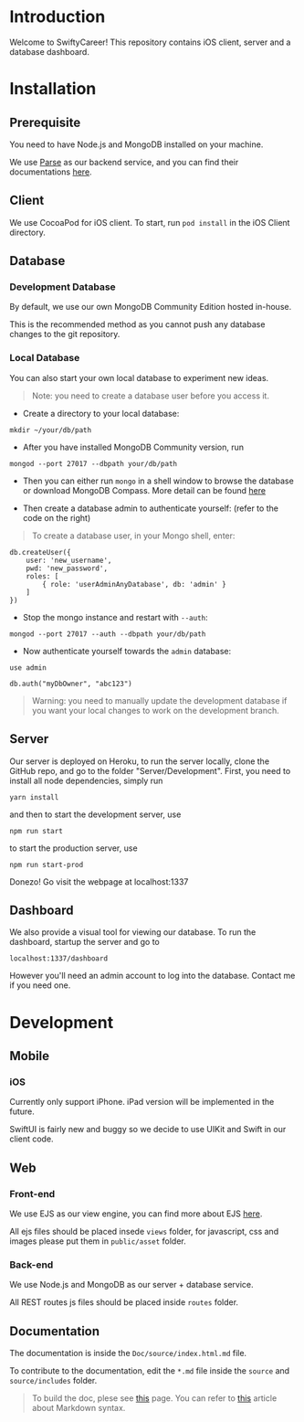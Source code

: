 
# Introduction

Welcome to SwiftyCareer! This repository contains iOS client, server and a database dashboard. 


# Installation

## Prerequisite

You need to have Node.js and MongoDB installed on your machine. 

We use [Parse](http://parseplatform.org) as our backend service, and you can find their documentations [here](http://docs.parseplatform.org).

## Client

We use CocoaPod for iOS client. To start, run `pod install` in the iOS Client directory.

## Database

### Development Database

By default, we use our own MongoDB Community Edition hosted in-house.

This is the recommended method as you cannot push any database changes to the git repository.

### Local Database

You can also start your own local database to experiment new ideas.

> Note: you need to create a database user before you access it.

- Create a directory to your local database:

`mkdir ~/your/db/path`

- After you have installed MongoDB Community version, run 

`mongod --port 27017 --dbpath your/db/path`

- Then you can either run `mongo` in a shell window to browse the database or download MongoDB Compass. More detail can be found [here](https://docs.mongodb.com/manual/administration/install-community/)

- Then create a database admin to authenticate yourself: (refer to the code on the right)

> To create a database user, in your Mongo shell, enter: 

```shell
db.createUser({
    user: 'new_username',
    pwd: 'new_password',
    roles: [
        { role: 'userAdminAnyDatabase', db: 'admin' }
    ]
})
```

- Stop the mongo instance and restart with `--auth`:

`mongod --port 27017 --auth --dbpath your/db/path`

- Now authenticate yourself towards the `admin` database:

`use admin`

`db.auth("myDbOwner", "abc123")`

> Warning: you need to manually update the development database if you want your local changes to work on the development branch.

## Server

Our server is deployed on Heroku, to run the server locally, clone the GitHub repo, and go to the folder "Server/Development". First, you need to install all node dependencies, simply run

`yarn install` 

and then to start the development server, use

`npm run start` 

to start the production server, use

`npm run start-prod`

Donezo! Go visit the webpage at localhost:1337

## Dashboard

We also provide a visual tool for viewing our database. To run the dashboard, startup the server and go to 

`localhost:1337/dashboard`

However you'll need an admin account to log into the database. Contact me if you need one.

# Development

## Mobile

### iOS

Currently only support iPhone. iPad version will be implemented in the future. 

SwiftUI is fairly new and buggy so we decide to use UIKit and Swift in our client code.

## Web

### Front-end

We use EJS as our view engine, you can find more about EJS [here](http://ejs.co). 

All ejs files should be placed insede `views` folder, for javascript, css and images please put them in `public/asset` folder.

### Back-end

We use Node.js and MongoDB as our server + database service. 

All REST routes js files should be placed inside `routes` folder.

## Documentation

The documentation is inside the `Doc/source/index.html.md` file. 

To contribute to the documentation, edit the `*.md` file inside the `source`  and `source/includes` folder.

> To build the doc, plese see [this](https://github.com/slatedocs/slate/wiki/Using-Slate-Natively) page.
> You can refer to [this](https://github.com/lord/slate/wiki/Markdown-Syntax) article about Markdown syntax.


